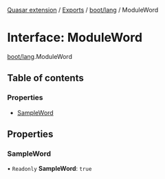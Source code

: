 [Quasar extension](../index.md) / [Exports](../modules.md) / [boot/lang](../modules/boot_lang.md) / ModuleWord

# Interface: ModuleWord

[boot/lang](../modules/boot_lang.md).ModuleWord

## Table of contents

### Properties

- [SampleWord](boot_lang.ModuleWord.md#sampleword)

## Properties

### SampleWord

• `Readonly` **SampleWord**: ``true``
